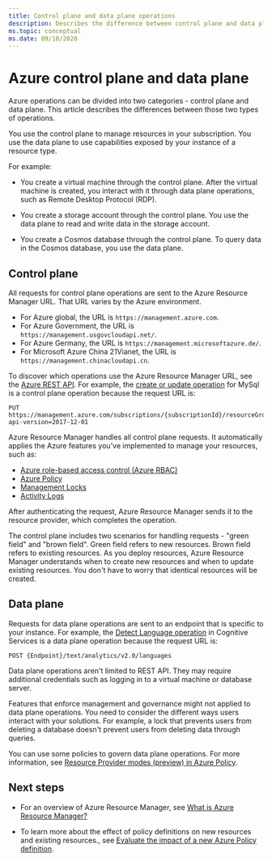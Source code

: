 ```yaml
---
title: Control plane and data plane operations
description: Describes the difference between control plane and data plane operations. Control plane operations are handled by Azure Resource Manager. Data plane operations are handled by a service.
ms.topic: conceptual
ms.date: 09/10/2020
---
```

# Azure control plane and data plane

Azure operations can be divided into two categories - control plane and data plane. This article describes the differences between those two types of operations.

You use the control plane to manage resources in your subscription. You use the data plane to use capabilities exposed by your instance of a resource type.

For example:

* You create a virtual machine through the control plane. After the virtual machine is created, you interact with it through data plane operations, such as Remote Desktop Protocol (RDP).

* You create a storage account through the control plane. You use the data plane to read and write data in the storage account.

* You create a Cosmos database through the control plane. To query data in the Cosmos database, you use the data plane.

## Control plane

All requests for control plane operations are sent to the Azure Resource Manager URL. That URL varies by the Azure environment.

* For Azure global, the URL is `https://management.azure.com`.
* For Azure Government, the URL is `https://management.usgovcloudapi.net/`.
* For Azure Germany, the URL is `https://management.microsoftazure.de/`.
* For Microsoft Azure China 21Vianet, the URL is `https://management.chinacloudapi.cn`.

To discover which operations use the Azure Resource Manager URL, see the [Azure REST API](/rest/api/azure/). For example, the [create or update operation](/rest/api/mysql/flexibleserver(preview)/servers/update) for MySql is a control plane operation because the request URL is:

```http
PUT https://management.azure.com/subscriptions/{subscriptionId}/resourceGroups/{resourceGroupName}/providers/Microsoft.DBforMySQL/servers/{serverName}/databases/{databaseName}?api-version=2017-12-01
```

Azure Resource Manager handles all control plane requests. It automatically applies the Azure features you've implemented to manage your resources, such as:

* [Azure role-based access control (Azure RBAC)](../../role-based-access-control/overview.md)
* [Azure Policy](../../governance/policy/overview.md)
* [Management Locks](lock-resources.md)
* [Activity Logs](../../azure-monitor/essentials/activity-log.md)

After authenticating the request, Azure Resource Manager sends it to the resource provider, which completes the operation.

The control plane includes two scenarios for handling requests - "green field" and "brown field". Green field refers to new resources. Brown field refers to existing resources. As you deploy resources, Azure Resource Manager understands when to create new resources and when to update existing resources. You don't have to worry that identical resources will be created.

## Data plane

Requests for data plane operations are sent to an endpoint that is specific to your instance. For example, the [Detect Language operation](../../cognitive-services/text-analytics/how-tos/text-analytics-how-to-language-detection.md) in Cognitive Services is a data plane operation because the request URL is:

```http
POST {Endpoint}/text/analytics/v2.0/languages
```

Data plane operations aren't limited to REST API. They may require additional credentials such as logging in to a virtual machine or database server.

Features that enforce management and governance might not applied to data plane operations. You need to consider the different ways users interact with your solutions. For example, a lock that prevents users from deleting a database doesn't prevent users from deleting data through queries.

You can use some policies to govern data plane operations. For more information, see [Resource Provider modes (preview) in Azure Policy](../../governance/policy/concepts/definition-structure.md#resource-provider-modes).

## Next steps

* For an overview of Azure Resource Manager, see [What is Azure Resource Manager?](overview.md)

* To learn more about the effect of policy definitions on new resources and existing resources., see [Evaluate the impact of a new Azure Policy definition](../../governance/policy/concepts/evaluate-impact.md).